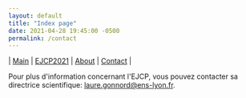 ```yaml
---
layout: default
title: "Index page"
date: 2021-04-28 19:45:00 -0500
permalink: /contact
---
```


| [Main](./index) | [EJCP2021](./ejcp2021) | [About](./about) | [Contact](./contact) |



Pour plus d'information concernant l'EJCP, vous pouvez contacter sa directrice scientifique:  [laure.gonnord@ens-lyon.fr](mailto:laure.gonnord@ens-lyon.fr).
